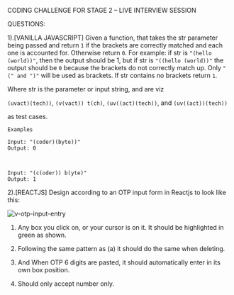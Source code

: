 CODING CHALLENGE FOR STAGE 2 – LIVE INTERVIEW SESSION 

QUESTIONS: 

1).[VANILLA JAVASCRIPT] Given a function, that takes the str parameter being passed and return `1` if the brackets are correctly matched and each one is accounted for. Otherwise return `0`. For example: if str is `"(hello (world))"`, then the output should be 1, but if str is `"((hello (world))"` the output should be `0` because the brackets do not correctly match up. Only `"(" and ")"` will be used as brackets. If str contains no brackets return `1`.  

Where str is the parameter or input string, and are viz  

```(uvact)(tech))```, ```(v(vact)) t(ch)```, ```(uv((act)(tech))```, and ```(uv((act))(tech))```

as test cases. 

```
Examples 

Input: "(coder)(byte))" 
Output: 0 

 

Input: "(c(oder)) b(yte)" 
Output: 1
```


2).[REACTJS] Design according to an OTP input form in Reactjs to look like this: 


![v-otp-input-entry](https://github.com/5ylvino/5ylvino.github.io/assets/61919575/25c4deb2-4620-4927-b11f-81e8d586eb92)


1. Any box you click on, or your cursor is on it. It should be highlighted in green as shown. 
 
1. Following the same pattern as (a) it should do the same when deleting. 

1. And When OTP 6 digits are pasted, it should automatically enter in its own box position. 

1. Should only accept number only. 
 

 
